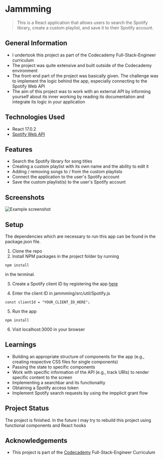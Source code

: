 # Jammming
> This is a React application that allows users to search the Spotify library, create a custom playlist, and save it to their Spotify account.



## General Information
- I undertook this project as part of the Codecademy Full-Stack-Engineer curriculum
- The project was quite extensive and built outside of the Codecademy environment
- The front-end part of the project was basically given. The challenge was to implement the logic behind the app, especially connecting to the Spotify Web API
- The aim of this project was to work with an external API by informing yourself about its inner working by reading its documentation and integrate its logic in your application



## Technologies Used
- React 17.0.2
- [Spotify Web API](https://developer.spotify.com/documentation/web-api/)



## Features
- Search the Spotify library for song titles 
- Creating a custom playlist with its own name and the ability to edit it
- Adding / removing songs to / from the custom playlists
- Connect the application to the user's Spotify account
- Save the custom playlist(s) to the user's Spotify account



## Screenshots
![Example screenshot](https://i.ibb.co/GpCmDzy/jammming-screenshot.jpg)



## Setup
The dependencies which are necessary to run this app can be found in the package.json file.

1. Clone the repo
2. Install NPM packages in the project folder by running
```
npm install
```
in the terminal.

3. Create a Spotify client ID by registering the app [here](https://developer.spotify.com/dashboard/)

4. Enter the client ID in jammming/src/util/Spotify.js
```
const clientId = "YOUR_CLIENT_ID_HERE";
```
5. Run the app 
```
npm install
```
6. Visit localhost:3000 in your browser



## Learnings
- Building an appropriate structure of components for the app (e.g., creating respective CSS files for single components)
- Passing the state to specific components
- Work with specific information of the API (e.g., track URIs) to render specific content to the screen
- Implementing a searchbar and its functionality
- Obtaining a Spotify access token
- Implement Spotify search requests by using the impplicit grant flow



## Project Status
The project is finished. In the future I may try to rebuild this project using functional components and React hooks



## Acknowledgements
- This project is part of the [Codecademy](https://www.codecademy.com/) Full-Stack-Engineer Curriculum




